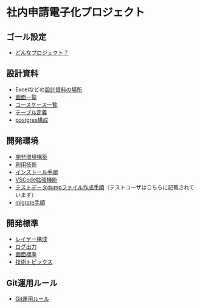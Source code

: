# 社内申請電子化プロジェクト

## ゴール設定

- [どんなプロジェクト？](docs/001_どんなプロジェクト.md)

## 設計資料

- Excelなどの[設計資料の場所](docs/設計資料)
- [画面一覧](docs/設計資料/01_画面/010_画面一覧.md)
- [ユースケース一覧](docs/設計資料/01_画面/ユースケース.md)
- [テーブル定義](docs/設計資料/02_テーブル/テーブル定義.md)
- [postgres構成](docs/設計資料/02_テーブル/postgres_memo.md)

## 開発環境

- [開発環境構築](docs/100_開発環境構築.md)
- [利用技術](docs/101_利用技術.md)
- [インストール手順](docs/110_INSTALL.md)
- [VSCode拡張機能](docs/120_EXTENSION.md)
- [テストデータdumpファイル作成手順](docs/200_dumpファイル作成手順.md)（テストユーザはこちらに記載されています）
- [migrate手順](docs/201_migrate手順.md)

## 開発標準

- [レイヤー構成](docs/012_レイヤー構成.md)
- [ログ出力](docs/013_ログ出力.md)
- [画面標準](docs/019_画面標準.md)
- [技術トピックス](docs/500_技術トピックス.md)

## Git運用ルール

- [Git運用ルール](docs/020_Git運用ルール.md)
